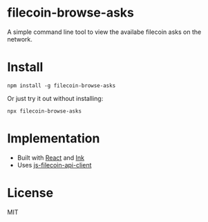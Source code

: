 filecoin-browse-asks
====================

A simple command line tool to view the availabe filecoin asks
on the network.

# Install

```
npm install -g filecoin-browse-asks
```

Or just try it out without installing:

```
npx filecoin-browse-asks
```

# Implementation

* Built with [React](https://reactjs.org/) and [Ink](https://github.com/vadimdemedes/ink)
* Uses [js-filecoin-api-client](https://github.com/filecoin-project/js-filecoin-api-client)

# License

MIT


